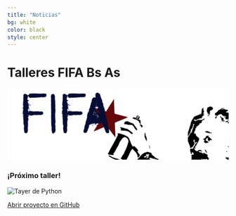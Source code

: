 ```yaml
---
title: "Noticias"
bg: white
color: black
style: center
---
```


# Talleres FIFA Bs As
<img width="700" src="img/logo_fifa.png">


### ¡Próximo taller!
![Tayer de Python](https://raw.githubusercontent.com/fifabsas/talleresfifabsas/master/difusion.png)


<span id="forkongithub">
  <a href="{{ site.source_link }}" class="bg-blue">
    Abrir proyecto en GitHub
  </a>
</span>











